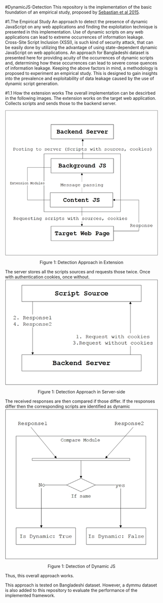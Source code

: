 #DynamicJS-Detection
This repository is the implementation of the basic foundation of an empirical study, 
proposed by [Sebastian et al 2015](https://www.usenix.org/node/190993).

#1.The Empirical Study
An approach to detect the presence of dynamic JavaScript on any web applications
and finding the exploitation technique is presented in this implementation. Use of dynamic scripts on any 
web applications can lead to
extreme occurrences of information leakage. Cross-Site Script Inclusion (XSSI), is
such kind of security attack, that can be easily done by utilizing the advantage of
using state-dependent dynamic JavaScript on web applications.  An approach
for Bangladeshi dataset is presented here for providing acuity of the occurrences of
dynamic scripts and, determining how these occurrences can lead to severe conse
quences of information leakage. Keeping the above factors in mind, a methodology
is proposed to experiment an empirical study. This is designed to gain insights into
the prevalence and exploitability of data leakage caused by the use of dynamic script
generation.

#1.1 How the extension works
The overall implementation can be descirbed in the following images. The extension works on the target web application. Collects scripts and sends those to the backend server.

<img src="https://github.com/TasnimFabiha/DynamicJS-Detection/blob/master/ext1.jpg" alt="dynamicJS detection approach" align="center"/>
<p align="center"> Figure 1: Detection Approach in Extension </p>


The server stores all the scripts sources and requests those twice. Once with authentication cookies, once without.
<img src="https://github.com/TasnimFabiha/DynamicJS-Detection/blob/master/ext2.jpg" alt="dynamicJS detection approach" align="center"/>
<p align="center"> Figure 1: Detection Approach in Server-side </p>


The received responses are then compared if those differ. If the responses differ then the corresponding scripts are identified as dynamic
<img src="https://github.com/TasnimFabiha/DynamicJS-Detection/blob/master/compare.jpg" alt="dynamicJS detection approach" align="center"/>
<p align="center"> Figure 1: Detection of Dynamic JS </p>


Thus, this overall approach works.

This approach is tested on Bangladeshi dataset. However, a dymmu dataset is also added to this repository to evaluate the performance of the implemented framework.
